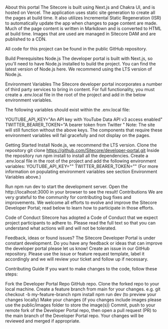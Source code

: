 About this portal
The Sitecore is built using Next.js and Chakra UI, and is hosted on Vercel. The application uses static site generation to create all the pages at build time. It also utilizes Incremental Static Regeneration (ISR) to automatically update the app when changes to page content are made. Much of the page content is written in Markdown and is converted to HTML at build time. Images that are used are managed in Sitecore DAM and are published to a CDN.

All code for this project can be found in the public GitHub repository.

Build Prerequisites
Node.js
The developer portal is built with Next.js, so you'll need to have Node.js installed to build the project. You can find the latest version of Node.js here. We recommend using the LTS version of Node.js.

Environment Variables
The Sitecore developer portal incorporates a number of third party services to bring in content. For full functionality, you must create a .env.local file in the root of the project and add in the below environment variables.

The following variables should exist within the .env.local file:

YOUTUBE_API_KEY="An API key with YouTube Data API v3 access enabled"
TWITTER_BEARER_TOKEN="A bearer token from Twitter "
Note: The site will still function without the above keys. The components that require these environment variables will fail gracefully and not display on the pages.

Getting Started
Install Node.js, we recommend the LTS version.
Clone the repository git clone https://github.com/Sitecore/developer-portal.git
Inside the repository run npm install to install all the dependencies.
Create a .env.local file in the root of the project and add the following environment variables:
YOUTUBE_API_KEY=""
TWITTER_BEARER_TOKEN=""
(For more information on populating environment variables see section Environment Variables above.)

Run npm run dev to start the development server.
Open the http://localhost:3000 in your browser to see the result!
Contributions
We are very grateful to the community for contributing bug fixes and improvements. We welcome all efforts to evolve and improve the Sitecore Developer Portal; read below to learn how to participate in those efforts.

Code of Conduct
Sitecore has adopted a Code of Conduct that we expect project participants to adhere to. Please read the full text so that you can understand what actions will and will not be tolerated.

Feedback, ideas or found issues?
The Sitecore Developer Portal is under constant development. Do you have any feedback or ideas that can improve the developer portal please let us know! Create an issue in our GitHub repository. Please use the issue or feature request template, label it accordingly and we will review your ticket and follow up if necessary.

Contributing Guide
If you want to make changes to the code, follow these steps:

Fork the Developer Portal Repo GitHub repo.
Clone the forked repo to your local machine.
Create a feature branch from main for your changes. e.g. git checkout -b my-feature-branch
npm install
npm run dev (to preview your changes locally)
Make your changes (if you changes include images please use the public/images folder to store the image(s))
Commit, push to your remote fork of the Developer Portal repo, then open a pull request (PR) to the main branch of the Developer Portal repo.
Your changes will be reviewed and merged if appropriate.
